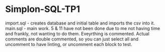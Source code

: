 # Simplon-SQL-TP1

import.sql - creates database and initial table and imports the csv into it.
main.sql - main work. 5 & 11 have not been done due to me not having time and frankly, not wanting to do them. Eveyrthing is commented. Actual comments are double commented, so you can just select all and uncomment to have linting, or uncomment each block to test.

